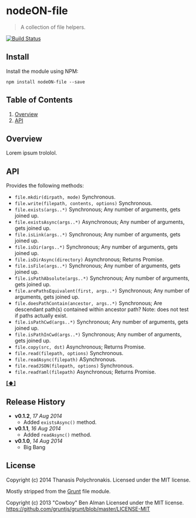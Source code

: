 # nodeON-file

> A collection of file helpers.

[![Build Status](https://secure.travis-ci.org/thanpolas/nodeON-file.png?branch=master)](http://travis-ci.org/thanpolas/nodeON-file)

## Install

Install the module using NPM:

```
npm install nodeON-file --save
```
## <a name='TOC'>Table of Contents</a>

1. [Overview](#overview)
1. [API](#api)

## Overview

Lorem ipsum trololol.

## API

Provides the following methods:

* `file.mkdir(dirpath, mode)` Synchronous.
* `file.write(filepath, contents, options)` Synchronous.
* `file.exists(args..*)` Synchronous; Any number of arguments, gets joined up.
* `file.existsAsync(args..*)` Asynchronous; Any number of arguments, gets joined up.
* `file.isLink(args..*)` Synchronous; Any number of arguments, gets joined up.
* `file.isDir(args..*)` Synchronous; Any number of arguments, gets joined up.
* `file.isDirAsync(directory)` Asynchronous; Returns Promise.
* `file.isFile(args..*)` Synchronous; Any number of arguments, gets joined up.
* `file.isPathAbsolute(args..*)` Synchronous; Any number of arguments, gets joined up.
* `file.arePathsEquivalent(first, args..*)` Synchronous; Any number of arguments, gets joined up.
* `file.doesPathContain(ancestor, args..*)` Synchronous; Are descendant path(s) contained within ancestor path? Note: does not test if paths actually exist.
* `file.isPathCwd(args..*)` Synchronous; Any number of arguments, gets joined up.
* `file.isPathInCwd(args..*)` Synchronous; Any number of arguments, gets joined up.
* `file.copy(src, dst)` Asynchronous; Returns Promise.
* `file.read(filepath, options)` Synchronous.
* `file.readAsync(filepath)` ASynchronous.
* `file.readJSON(filepath, options)` Synchronous.
* `file.readYaml(filepath)`  Asynchronous; Returns Promise.

**[[⬆]](#TOC)**

## Release History

- **v0.1.2**, *17 Aug 2014*
    - Added `existsAsync()` method.
- **v0.1.1**, *16 Aug 2014*
    - Added `readAsync()` method.
- **v0.1.0**, *14 Aug 2014*
    - Big Bang

## License

Copyright (c) 2014 Thanasis Polychronakis. Licensed under the MIT license.

Mostly stripped from the [Grunt](http://gruntjs.com/) file module.

Copyright (c) 2013 "Cowboy" Ben Alman
Licensed under the MIT license.
https://github.com/gruntjs/grunt/blob/master/LICENSE-MIT
